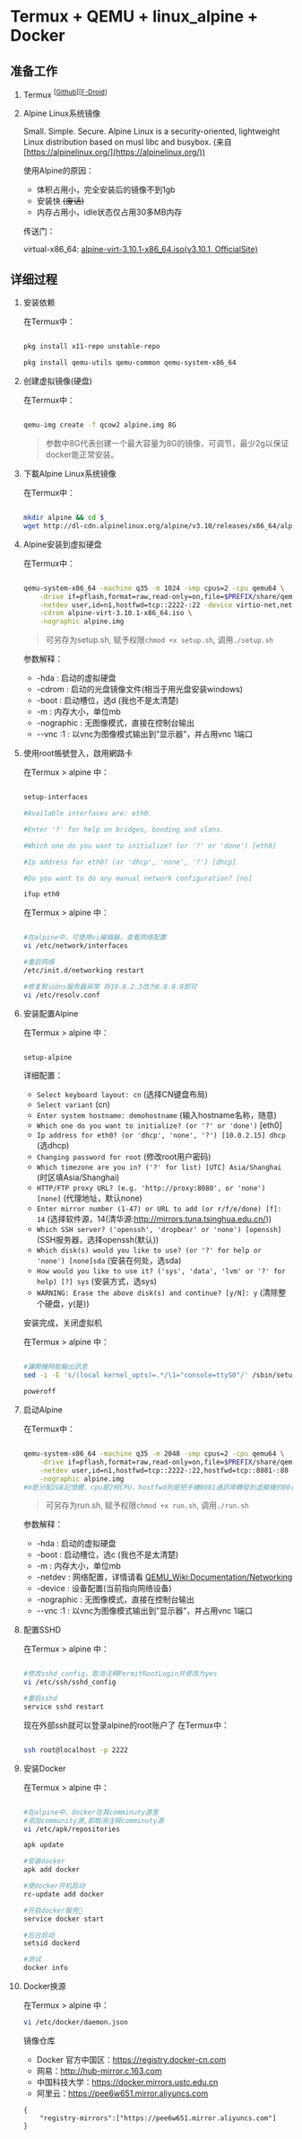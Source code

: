 # Termux + QEMU + linux_alpine + Docker

## 准备工作

1. Termux <sup>[[Github](https://github.com/termux/termux-app/releases)]</sup><sup>[[F-Droid](https://f-droid.org/zh_Hans/packages/com.termux/)]</sup>

2. Alpine Linux系统镜像

    Small. Simple. Secure.
    Alpine Linux is a security-oriented, lightweight Linux distribution based on musl libc and busybox.
    (来自[https://alpinelinux.org/](https://alpinelinux.org/))

    使用Alpine的原因：
        
    - 体积占用小，完全安装后的镜像不到1gb
    - 安装快 <s>(废话)</s>
    - 内存占用小，idle状态仅占用30多MB内存

    传送门：

    virtual-x86_64: [alpine-virt-3.10.1-x86_64.iso(v3.10.1, OfficialSite)](http://dl-cdn.alpinelinux.org/alpine/v3.10/releases/x86_64/alpine-virt-3.10.1-x86_64.iso)



## 详细过程

1. 安装依赖

    在Termux中：

    ```bash

    pkg install x11-repo unstable-repo

    pkg install qemu-utils qemu-common qemu-system-x86_64


    ```

2. 创建虚拟镜像(硬盘)

    在Termux中：

    ```bash

    qemu-img create -f qcow2 alpine.img 8G


    ```

    > 参数中8G代表创建一个最大容量为8G的镜像，可调节，最少2g以保证docker能正常安装。

3. 下載Alpine Linux系统镜像
    
    在Termux中：

    ```bash

    mkdir alpine && cd $_
    wget http://dl-cdn.alpinelinux.org/alpine/v3.10/releases/x86_64/alpine-virt-3.10.1-x86_64.iso


    ```


4. Alpine安装到虚拟硬盘

    在Termux中：

    ```bash

    qemu-system-x86_64 -machine q35 -m 1024 -smp cpus=2 -cpu qemu64 \
        -drive if=pflash,format=raw,read-only=on,file=$PREFIX/share/qemu/edk2-x86_64-code.fd \
        -netdev user,id=n1,hostfwd=tcp::2222-:22 -device virtio-net,netdev=n1 \
        -cdrom alpine-virt-3.10.1-x86_64.iso \
        -nographic alpine.img

    ```

    > 可另存为setup.sh, 赋予权限`chmod +x setup.sh`, 调用`./setup.sh`

    参数解释：

      -  -hda : 启动的虚拟硬盘
      -  -cdrom : 启动的光盘镜像文件(相当于用光盘安装windows)
      -  -boot : 启动槽位，选d (我也不是太清楚)
      -  -m : 内存大小，单位mb
      -  -nographic : 无图像模式，直接在控制台输出
      -  --vnc :1 : 以vnc为图像模式输出到”显示器”，并占用vnc 1端口


5. 使用root帳號登入，啟用網路卡

    在Termux > alpine 中：

    ```bash
    
    setup-interfaces

    #Available interfaces are: eth0.

    #Enter '?' for help on bridges, bonding and vlans.

    #Which one do you want to initialize? (or '?' or 'done') [eth0]

    #Ip address for eth0? (or 'dhcp', 'none', '?') [dhcp]

    #Do you want to do any manual network configuration? [no]

    ifup eth0

    
    ```

    在Termux > alpine 中：

    ```bash
    
    #在alpine中，可使用vi编辑器，查看网络配置
    vi /etc/network/interfaces

    #重启网络
    /etc/init.d/networking restart

    #修复默认dns服务器异常 将10.0.2.3改为8.8.8.8即可
    vi /etc/resolv.conf


    ```

6. 安装配置Alpine

    在Termux > alpine 中：

    ```bash
    
    setup-alpine

    
    ```

    详细配置：

      -  `Select keyboard layout: cn` (选择CN键盘布局)
      -  `Select variant` (cn)
      -  `Enter system hostname: demohostname` (输入hostname名称，随意)
      -  `Which one do you want to initialize? (or '?' or 'done')` [eth0]
      -  `Ip address for eth0? (or 'dhcp', 'none', '?') [10.0.2.15] dhcp` (选dhcp)
      -  `Changing password for root` (修改root用户密码)
      -  `Which timezone are you in? ('?' for list) [UTC] Asia/Shanghai` (时区填Asia/Shanghai)
      -  `HTTP/FTP proxy URL? (e.g. 'http://proxy:8080', or 'none') [none]` (代理地址，默认none)
      -  `Enter mirror number (1-47) or URL to add (or r/f/e/done) [f]: 14` (选择软件源，14(清华源:http://mirrors.tuna.tsinghua.edu.cn/))
      -  `Which SSH server? ('openssh', 'dropbear' or 'none') [openssh]` (SSH服务器，选择openssh(默认))
      -  `Which disk(s) would you like to use? (or '?' for help or 'none') [none]sda` (安装在何处，选sda)
      -  `How would you like to use it? ('sys', 'data', 'lvm' or '?' for help) [?] sys` (安装方式，选sys)
      -  `WARNING: Erase the above disk(s) and continue? [y/N]: y` (清除整个硬盘，y(是))


    安装完成，关闭虚拟机

    在Termux > alpine 中：
    
    ```bash

    #讓開機時能輸出訊息
    sed -i -E 's/(local kernel_opts)=.*/\1="console=ttyS0"/' /sbin/setup-disk

    poweroff
    
    ```

7. 启动Alpine

    在Termux中：

    ```bash

    qemu-system-x86_64 -machine q35 -m 2048 -smp cpus=2 -cpu qemu64 \
        -drive if=pflash,format=raw,read-only=on,file=$PREFIX/share/qemu/edk2-x86_64-code.fd \
        -netdev user,id=n1,hostfwd=tcp::2222-:22,hostfwd=tcp::8081-:80 -device virtio-net,netdev=n1 \
        -nographic alpine.img
    #m是分配2GB記憶體，cpu是2核CPU，hostfwd則是把手機8081通訊埠轉發到虛擬機的80通訊埠。
    
    
    ```

    > 可另存为run.sh, 赋予权限`chmod +x run.sh`, 调用`./run.sh`

    参数解释：

      -  -hda : 启动的虚拟硬盘
      -  -boot : 启动槽位，选c (我也不是太清楚)
      -  -m : 内存大小，单位mb
      -  -netdev : 网络配置，详情请看 [QEMU_Wiki:Documentation/Networking](https://wiki.qemu.org/Documentation/Networking)
      -  -device : 设备配置(当前指向网络设备)
      -  -nographic : 无图像模式，直接在控制台输出
      -  --vnc :1 : 以vnc为图像模式输出到”显示器”，并占用vnc 1端口

8. 配置SSHD

    在Termux > alpine 中：

    ```bash
    
    #修改sshd_config，取消注释PermitRootLogin并修改为yes
    vi /etc/ssh/sshd_config

    #重启sshd
    service sshd restart

    ```

    现在外部ssh就可以登录alpine的root账户了
    在Termux中：
    
    ```bash
    
    ssh root@localhost -p 2222

    ```

9. 安装Docker

    在Termux > alpine 中：

    ```bash

    #在alpine中，docker在其comminuty源里
    #添加community源,即取消注释comminuty源
    vi /etc/apk/repositories

    apk update  
    
    #安装docker
    apk add docker

    #使docker开机启动
    rc-update add docker
    
    #开启docker服务
    service docker start

    #后台启动
    setsid dockerd

    #测试
    docker info
    
    ```

10. Docker换源

    在Termux > alpine 中：

    ```bash
    vi /etc/docker/daemon.json
    
    ```
    镜像仓库
     - Docker 官方中国区：https://registry.docker-cn.com
     - 网易：http://hub-mirror.c.163.com
     - 中国科技大学：https://docker.mirrors.ustc.edu.cn
     - 阿里云：https://pee6w651.mirror.aliyuncs.com

    ```
    {
        "registry-mirrors":["https://pee6w651.mirror.aliyuncs.com"]
    }

    ```